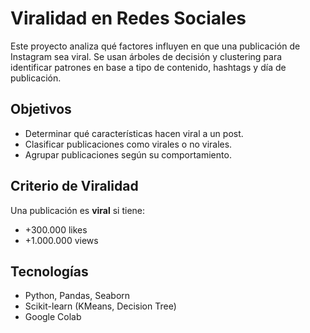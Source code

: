# Viralidad en Redes Sociales

Este proyecto analiza qué factores influyen en que una publicación de Instagram sea viral. Se usan árboles de decisión y clustering para identificar patrones en base a tipo de contenido, hashtags y día de publicación.

## Objetivos

- Determinar qué características hacen viral a un post.
- Clasificar publicaciones como virales o no virales.
- Agrupar publicaciones según su comportamiento.

## Criterio de Viralidad

Una publicación es **viral** si tiene:

- +300.000 likes  
- +1.000.000 views

## Tecnologías

- Python, Pandas, Seaborn
- Scikit-learn (KMeans, Decision Tree)
- Google Colab



